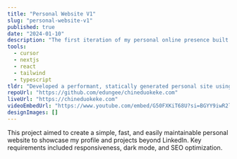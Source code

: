 ```yaml
---
title: "Personal Website V1"
slug: "personal-website-v1"
published: true
date: "2024-01-10"
description: "The first iteration of my personal online presence built with Next.js and Tailwind, completely vibe-coded with Cursor."
tools: 
  - cursor
  - nextjs
  - react
  - tailwind
  - typescript
tldr: "Developed a performant, statically generated personal site using Next.js 13 App Router and Tailwind CSS for styling."
repoUrl: "https://github.com/edungee/chineduokeke.com"
liveUrl: "https://chineduokeke.com"
videoEmbedUrl: "https://www.youtube.com/embed/G50FXKiT68U?si=BGYY9iwR2loPS8_K"
designImages: []
---
```



This project aimed to create a simple, fast, and easily maintainable personal website to showcase my profile and projects beyond LinkedIn. Key requirements included responsiveness, dark mode, and SEO optimization.
